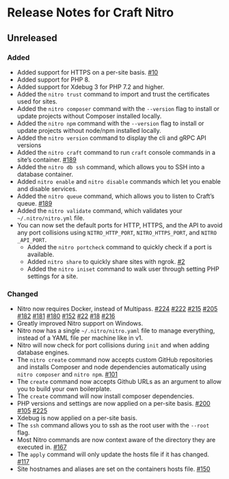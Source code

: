 # Release Notes for Craft Nitro

## Unreleased

### Added
- Added support for HTTPS on a per-site basis. [#10](https://github.com/craftcms/nitro/issues/10)
- Added support for PHP 8.
- Added support for Xdebug 3 for PHP 7.2 and higher.
- Added the `nitro trust` command to import and trust the certificates used for sites.
- Added the `nitro composer` command with the `--version` flag to install or update projects without Composer installed locally.
- Added the `nitro npm` command with the `--version` flag to install or update projects without node/npm installed locally.
- Added the `nitro version` command to display the cli and gRPC API versions
- Added the `nitro craft` command to run `craft` console commands in a site’s container. [#189](https://github.com/craftcms/nitro/issues/189)
- Added the `nitro db ssh` command, which allows you to SSH into a database container.
- Added `nitro enable` and `nitro disable` commands which let you enable and disable services.
- Added the `nitro queue` command, which allows you to listen to Craft’s queue. [#189](https://github.com/craftcms/nitro/issues/189)
- Added the `nitro validate` command, which validates your `~/.nitro/nitro.yml` file.
- You can now set the default ports for HTTP, HTTPS, and the API to avoid any port collisions using `NITRO_HTTP_PORT`, `NITRO_HTTPS_PORT`, and `NITRO
  _API_PORT`.
  - Added the `nitro portcheck` command to quickly check if a port is available.
  - Added `nitro share` to quickly share sites with ngrok. [#2](https://github.com/craftcms/nitro/issues/189)
  - Added the `nitro iniset` command to walk user through setting PHP settings for a site.

### Changed
- Nitro now requires Docker, instead of Multipass. [#224](https://github.com/craftcms/nitro/issues/224) [#222](https://github.com/craftcms/nitro/issues/222) [#215](https://github.com/craftcms/nitro/issues/215) [#205](https://github.com/craftcms/nitro/issues/205) [#182](https://github.com/craftcms/nitro/issues/182) [#181](https://github.com/craftcms/nitro/issues/181) [#180](https://github.com/craftcms/nitro/issues/180) [#152](https://github.com/craftcms/nitro/issues/152) [#22](https://github.com/craftcms/nitro/issues/22) [#18](https://github.com/craftcms/nitro/issues/18) [#216](https://github.com/craftcms/nitro/issues/216)
- Greatly improved Nitro support on Windows.
- Nitro now has a single `~/.nitro/nitro.yaml` file to manage everything, instead of a YAML file per machine like in v1.
- Nitro will now check for port collisions during `init` and when adding database engines.
- The `nitro create` command now accepts custom GitHub repositories and installs Composer and node dependencies automatically using `nitro composer` and `nitro npm`. [#101](https://github.com/craftcms/nitro/issues/101)
- The `create` command now accepts Github URLs as an argument to allow you to build your own boilerplate.
- The `create` command will now install composer dependencies.
- PHP versions and settings are now applied on a per-site basis. [#200](https://github.com/craftcms/nitro/issues/200) [#105](https://github.com/craftcms/nitro/issues/105) [#225](https://github.com/craftcms/nitro/issues/225)
- Xdebug is now applied on a per-site basis.
- The `ssh` command allows you to ssh as the root user with the `--root` flag.
- Most Nitro commands are now context aware of the directory they are executed in. [#167](https://github.com/craftcms/nitro/issues/167)
- The `apply` command will only update the hosts file if it has changed. [#117](https://github.com/craftcms/nitro/issues/117)
- Site hostnames and aliases are set on the containers hosts file. [#150](https://github.com/craftcms/nitro/issues/150)
